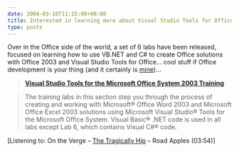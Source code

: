 ```yaml
---
date: 2004-03-16T11:15:00+00:00
title: Interested in learning more about Visual Studio Tools for Office?
type: posts
---
```

Over in the Office side of the world, a set of 6 labs have been released, focused on learning how to use VB.NET and C# to create Office solutions with Office 2003 and Visual Studio Tools for Office... cool stuff if Office development is your thing (and it certainly is [mine](https://www.duncanmackenzie.net/books/))...

> **[Visual Studio Tools for the Microsoft Office System 2003 Training](https://msdn.microsoft.com/library/default.asp?url=/library/en-us/odc_2003_ta/html/odc_landvsto03_tr.asp)**
>

> The training labs in this section step you through the process of creating and working with Microsoft&reg; Office Word 2003 and Microsoft Office Excel 2003 solutions using Microsoft Visual Studio&reg; Tools for the Microsoft Office System. Visual Basic&reg; .NET code is used in all labs except Lab 6, which contains Visual C#&reg; code.


  [Listening to: On the Verge – [The Tragically Hip](https://open.spotify.com/search/The%20Tragically%20Hip/artists) – Road Apples (03:54)]
